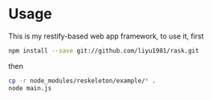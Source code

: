 Usage
=====

This is my restify-based web app framework, to use it, first

```bash
npm install --save git://github.com/liyu1981/rask.git
```

then
```bash
cp -r node_modules/reskeleton/example/* .
node main.js
```
